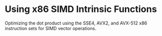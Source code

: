 # Using x86 SIMD Intrinsic Functions

Optimizing the dot product using the SSE4, AVX2, and AVX-512 x86 instruction sets for SIMD vector operations.
